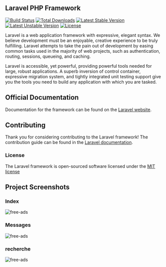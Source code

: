 ## Laravel PHP Framework

[![Build Status](https://travis-ci.org/laravel/framework.svg)](https://travis-ci.org/laravel/framework)
[![Total Downloads](https://poser.pugx.org/laravel/framework/downloads.svg)](https://packagist.org/packages/laravel/framework)
[![Latest Stable Version](https://poser.pugx.org/laravel/framework/v/stable.svg)](https://packagist.org/packages/laravel/framework)
[![Latest Unstable Version](https://poser.pugx.org/laravel/framework/v/unstable.svg)](https://packagist.org/packages/laravel/framework)
[![License](https://poser.pugx.org/laravel/framework/license.svg)](https://packagist.org/packages/laravel/framework)

Laravel is a web application framework with expressive, elegant syntax. We believe development must be an enjoyable, creative experience to be truly fulfilling. Laravel attempts to take the pain out of development by easing common tasks used in the majority of web projects, such as authentication, routing, sessions, queueing, and caching.

Laravel is accessible, yet powerful, providing powerful tools needed for large, robust applications. A superb inversion of control container, expressive migration system, and tightly integrated unit testing support give you the tools you need to build any application with which you are tasked.

## Official Documentation

Documentation for the framework can be found on the [Laravel website](http://laravel.com/docs).

## Contributing

Thank you for considering contributing to the Laravel framework! The contribution guide can be found in the [Laravel documentation](http://laravel.com/docs/contributions).

### License

The Laravel framework is open-sourced software licensed under the [MIT license](http://opensource.org/licenses/MIT)


Project Screenshots
----------

### Index
![free-ads](https://raw.githubusercontent.com/OurdiaD/free-ads/master/images/index_free-ads.PNG)

### Messages
![free-ads](https://raw.githubusercontent.com/OurdiaD/free-ads/master/images/messagerie_free-ads.PNG)

### recherche
![free-ads](https://raw.githubusercontent.com/OurdiaD/free-ads/master/images/recherche_free-ads.PNG)
